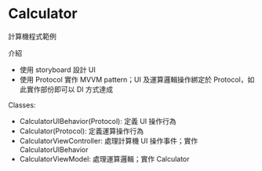# Calculator

計算機程式範例


介紹
- 使用 storyboard 設計 UI 
- 使用 Protocol 實作 MVVM pattern；UI 及運算邏輯操作綁定於 Protocol，如此實作部份即可以 DI 方式達成

Classes:
 - CalculatorUIBehavior(Protocol): 定義 UI 操作行為
 - Calculator(Protocol): 定義運算操作行為
 - CalculatorViewController: 處理計算機 UI 操作事件；實作 CalculatorUIBehavior
 - CalculatorViewModel: 處理運算邏輯；實作 Calculator
